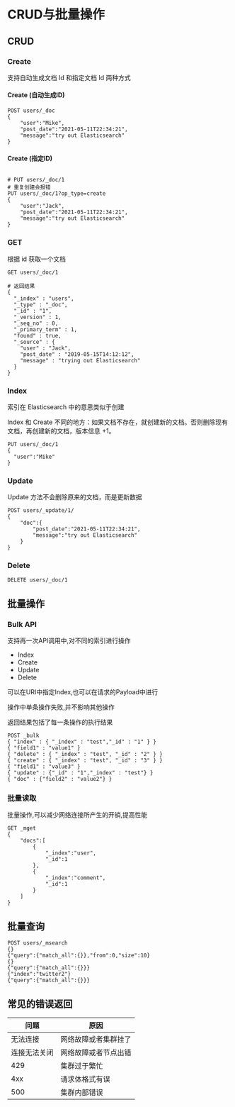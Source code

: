 # CRUD与批量操作

## **CRUD**

### **Create**

支持自动生成文档 Id 和指定文档 Id 两种方式

#### **Create (自动生成ID)**

```shell
POST users/_doc
{
	"user":"Mike",
	"post_date":"2021-05-11T22:34:21",
  	"message":"try out Elasticsearch"
}
```

#### **Create (指定ID)**

```shell

# PUT users/_doc/1
# 重复创建会报错
PUT users/_doc/1?op_type=create
{
	"user":"Jack",
	"post_date":"2021-05-11T22:34:21",
	"message":"try out Elasticsearch"
}
```

### **GET**

根据 id 获取一个文档

```shell
GET users/_doc/1
```

```shell
# 返回结果
{
  "_index" : "users",
  "_type" : "_doc",
  "_id" : "1",
  "_version" : 1,
  "_seq_no" : 0,
  "_primary_term" : 1,
  "found" : true,
  "_source" : {
    "user" : "Jack",
    "post_date" : "2019-05-15T14:12:12",
    "message" : "trying out Elasticsearch"
  }
}
```

### **Index**

索引在 Elasticsearch 中的意思类似于创建

Index 和 Create 不同的地方：如果文档不存在，就创建新的文档。否则删除现有文档，再创建新的文档，版本信息 +1。

```
PUT users/_doc/1
{
  "user":"Mike"
}
```

### **Update**

Update 方法不会删除原来的文档，而是更新数据

```shell
POST users/_update/1/
{
	"doc":{
		"post_date":"2021-05-11T22:34:21",
  		"message":"try out Elasticsearch"
	}
}
```

### **Delete**

```shell
DELETE users/_doc/1
```

## **批量操作**

### Bulk API

支持再一次API调用中,对不同的索引进行操作

- Index
- Create
- Update
- Delete

可以在URI中指定Index,也可以在请求的Payload中进行

操作中单条操作失败,并不影响其他操作

返回结果包括了每一条操作的执行结果



```shell
POST _bulk
{ "index" : { "_index" : "test","_id" : "1" } }
{ "field1" : "value1" }
{ "delete" : { "_index" : "test", "_id" : "2" } }
{ "create" : { "_index" : "test", "_id" : "3" } }
{ "field1" : "value3" }
{ "update" : {"_id" : "1","_index" : "test"} }
{ "doc" : {"field2" : "value2"} }
```

### **批量读取**

批量操作,可以减少网络连接所产生的开销,提高性能

```
GET _mget
{
	"docs":[
		{
			"_index":"user",
			"_id":1
		},
		{
			"_index":"comment",
			"_id":1
		}
	]
}
```

## **批量查询**

```
POST users/_msearch
{}
{"query":{"match_all":{}},"from":0,"size":10}
{}
{"query":{"match_all":{}}}
{"index":"twitter2"}
{"query":{"match_all":{}}}
```



## 常见的错误返回

| 问题         | 原因                 |
| ------------ | -------------------- |
| 无法连接     | 网络故障或者集群挂了 |
| 连接无法关闭 | 网络故障或者节点出错 |
| 429          | 集群过于繁忙         |
| 4xx          | 请求体格式有误       |
| 500          | 集群内部错误         |


